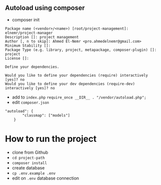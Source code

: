 ## Autoload using composer
- composer init

```
Package name (<vendor>/<name>) [root/project-management]: elnemr/project-manager
Description []: project management
Author [, n to skip]: Ahmed El-Nemr <pro.ahmedelnemr@gmail.com>
Minimum Stability []:
Package Type (e.g. library, project, metapackage, composer-plugin) []: project
License []:

Define your dependencies.

Would you like to define your dependencies (require) interactively [yes]? no
Would you like to define your dev dependencies (require-dev) interactively [yes]? no
```

- add to `index.php` `require_once __DIR__ . "/vendor/autoload.php";`
- edit `composer.json` 
```
"autoload": {
        "classmap": ["models"]
    }
```


# How to run the project
- clone from Github
- `cd project-path`
- `composer install`
- create database
- `cp .env.example .env`
- edit on `.env` database connection